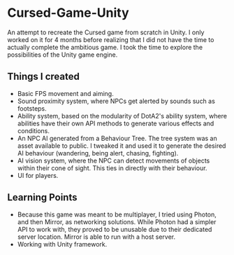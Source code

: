 # Cursed-Game-Unity
An attempt to recreate the Cursed game from scratch in Unity. I only worked on it for 4 months before realizing that I did not have the time to actually complete the ambitious game.
I took the time to explore the possibilities of the Unity game engine.

## Things I created
- Basic FPS movement and aiming.
- Sound proximity system, where NPCs get alerted by sounds such as footsteps.
- Ability system, based on the modularity of DotA2's ability system, where abilities have their own API methods to generate various effects and conditions.
- An NPC AI generated from a Behaviour Tree. The tree system was an asset available to public. I tweaked it and used it to generate the desired AI behaviour (wandering, being alert, chasing, fighting).
- AI vision system, where the NPC can detect movements of objects within their cone of sight. This ties in directly with their behaviour.
- UI for players.

## Learning Points
- Because this game was meant to be multiplayer, I tried using Photon, and then Mirror, as networking solutions. While Photon had a simpler API to work with, they proved to be unusable due to their dedicated server location. Mirror is able to run with a host server.
- Working with Unity framework.
